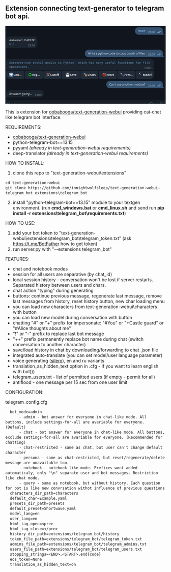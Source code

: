 Extension connecting text-generator to telegram bot api.
-
![Image1](https://github.com/innightwolfsleep/storage/raw/main/textgen_telegram.PNG)

This is extension for [oobabooga/text-generation-webui](https://github.com/oobabooga/text-generation-webui) providing cai-chat like telegram bot interface.

REQUIREMENTS:
- [oobabooga/text-generation-webui](https://github.com/oobabooga/text-generation-webui)
- python-telegram-bot==13.15
- pyyaml _(already in text-generation-webui requirements)_
- deep-translator _(already in text-generation-webui requirements)_

HOW TO INSTALL:
1) clone this repo to "text-generation-webui\extensions"
```
cd text-generation-webui
git clone https://github.com/innightwolfsleep/text-generation-webui-telegram_bot extensions\telegram_bot
```
2) install "python-telegram-bot==13.15" module to your textgen environment. (run **cmd_windows.bat** or **cmd_linux.sh** and send run **pip install -r extensions\telegram_bot\requirements.txt**)

HOW TO USE:
1) add your bot token to "text-generation-webui\extensions\telegram_bot\telegram_token.txt" (ask https://t.me/BotFather how to get token)
2) run server.py with "--extensions telegram_bot"

FEATURES:
- chat and notebook modes
- session for all users are separative (by chat_id)
- local session history - conversation won't be lost if server restarts. Separated history between users and chars.
- chat action "typing" during generating
- buttons: continue previous message, regenerate last message, remove last messages from history, reset history button, new char loading menu
- you can load new characters from text-generation-webui\characters with button
- you can load new model during conversation with button
- chatting "#" or "+" prefix for impersonate: "#You" or "+Castle guard" or "#Alice thoughts about me"
- "!" or "-" prefix to replace last bot message
- "++" prefix permanently replace bot name during chat (switch conversation to another character)
- save/load history in chat by downloading/forwarding to chat .json file
- integrated auto-translate (you can set model/user language parameter) 
- voice generating ([silero](https://github.com/snakers4/silero-models)), en and ru variants
- translation_as_hidden_text option in .cfg - if you want to learn english with bot)))
- telegram_users.txt - list of permitted users (if empty - permit for all)
- antiflood - one message per 15 sec from one user limit



CONFIGURATION:

telegram_config.cfg
```
  bot_mode=admin  
	  - admin - bot answer for everyone in chat-like mode. All buttons, include settings-for-all are avariable for everyone. (Default)
	  - chat - bot answer for everyone in chat-like mode. All buttons, exclude settings-for-all are avariable for everyone. (Recommended for chatting)
	  - chat-restricted - same as chat, but user can't change default character
	  - persona - same as chat-restricted, but reset/regenerate/delete message are unavailable too. 
	  - notebook - notebook-like mode. Prefixes wont added automaticaly, only "\n" separate user and bot messages. Restriction like chat mode.
	  - query - same as notebook, but without history. Each question for bot is like new convrsation withot influence of previous questions
  characters_dir_path=characters
  default_char=Example.yaml
  presets_dir_path=presets
  default_preset=Shortwave.yaml
  model_lang=en
  user_lang=en
  html_tag_open=<pre>
  html_tag_close=</pre>
  history_dir_path=extensions/telegram_bot/history
  token_file_path=extensions/telegram_bot/telegram_token.txt
  admins_file_path=extensions/telegram_bot/telegram_admins.txt
  users_file_path=extensions/telegram_bot/telegram_users.txt
  stopping_strings=<END>,<START>,end{code}
  eos_token=None
  translation_as_hidden_text=on

```
